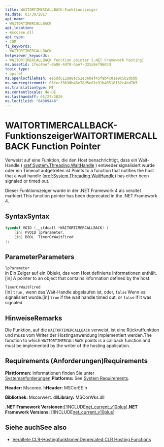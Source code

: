 ```yaml
---
title: WAITORTIMERCALLBACK-Funktionszeiger
ms.date: 03/30/2017
api_name:
- WAITORTIMERCALLBACK
api_location:
- mscoree.dll
api_type:
- COM
f1_keywords:
- WAITORTIMERCALLBACK
helpviewer_keywords:
- WAITORTIMERCALLBACK function pointer [.NET Framework hosting]
ms.assetid: 1fec4aef-0a06-4df0-bae7-d31a9ef9603d
topic_type:
- apiref
ms.openlocfilehash: ee5dd611888ec52e360ef45fab4c01e9c5b2d6bb
ms.sourcegitcommit: 03fec33630b46e78d5e81e91b40518f32c4bd7b5
ms.translationtype: MT
ms.contentlocale: de-DE
ms.lasthandoff: 05/27/2020
ms.locfileid: "84009448"
---
```

# <a name="waitortimercallback-function-pointer"></a><span data-ttu-id="ff597-102">WAITORTIMERCALLBACK-Funktionszeiger</span><span class="sxs-lookup"><span data-stu-id="ff597-102">WAITORTIMERCALLBACK Function Pointer</span></span>
<span data-ttu-id="ff597-103">Verweist auf eine Funktion, die den Host benachrichtigt, dass ein Wait-Handle ( <xref:System.Threading.WaitHandle> ) entweder signalisiert wurde oder ein Timeout aufgetreten ist.</span><span class="sxs-lookup"><span data-stu-id="ff597-103">Points to a function that notifies the host that a wait handle (<xref:System.Threading.WaitHandle>) has either been signaled or timed out.</span></span>  
  
 <span data-ttu-id="ff597-104">Dieser Funktionszeiger wurde in der .NET Framework 4 als veraltet markiert.</span><span class="sxs-lookup"><span data-stu-id="ff597-104">This function pointer has been deprecated in the .NET Framework 4.</span></span>  
  
## <a name="syntax"></a><span data-ttu-id="ff597-105">Syntax</span><span class="sxs-lookup"><span data-stu-id="ff597-105">Syntax</span></span>  
  
```cpp  
typedef VOID (__stdcall *WAITORTIMERCALLBACK) (  
    [in] PVOID lpParameter,  
    [in] BOOL  TimerOrWaitFired  
);  
```  
  
## <a name="parameters"></a><span data-ttu-id="ff597-106">Parameter</span><span class="sxs-lookup"><span data-stu-id="ff597-106">Parameters</span></span>  
 `lpParameter`  
 <span data-ttu-id="ff597-107">in Ein Zeiger auf ein Objekt, das vom Host definierte Informationen enthält.</span><span class="sxs-lookup"><span data-stu-id="ff597-107">[in] A pointer to an object that contains information defined by the host.</span></span>  
  
 `TimerOrWaitFired`  
 <span data-ttu-id="ff597-108">[in] `true` , wenn das Wait-Handle abgelaufen ist, oder, `false` Wenn es signalisiert wurde.</span><span class="sxs-lookup"><span data-stu-id="ff597-108">[in] `true` if the wait handle timed out, or `false` if it was signaled.</span></span>  
  
## <a name="remarks"></a><span data-ttu-id="ff597-109">Hinweise</span><span class="sxs-lookup"><span data-stu-id="ff597-109">Remarks</span></span>  
 <span data-ttu-id="ff597-110">Die Funktion, auf die `WAITORTIMERCALLBACK` verweist, ist eine Rückruffunktion und muss vom Writer der Hostinganwendung implementiert werden.</span><span class="sxs-lookup"><span data-stu-id="ff597-110">The function to which `WAITORTIMERCALLBACK` points is a callback function and must be implemented by the writer of the hosting application.</span></span>  
  
## <a name="requirements"></a><span data-ttu-id="ff597-111">Requirements (Anforderungen)</span><span class="sxs-lookup"><span data-stu-id="ff597-111">Requirements</span></span>  
 <span data-ttu-id="ff597-112">**Plattformen:** Informationen finden Sie unter [Systemanforderungen](../../get-started/system-requirements.md).</span><span class="sxs-lookup"><span data-stu-id="ff597-112">**Platforms:** See [System Requirements](../../get-started/system-requirements.md).</span></span>  
  
 <span data-ttu-id="ff597-113">**Header:** Mscoree. h</span><span class="sxs-lookup"><span data-stu-id="ff597-113">**Header:** MSCorEE.h</span></span>  
  
 <span data-ttu-id="ff597-114">**Bibliothek:** Mscorwert. dll</span><span class="sxs-lookup"><span data-stu-id="ff597-114">**Library:** MSCorWks.dll</span></span>  
  
 <span data-ttu-id="ff597-115">**.NET Framework Versionen:**[!INCLUDE[net_current_v10plus](../../../../includes/net-current-v10plus-md.md)]</span><span class="sxs-lookup"><span data-stu-id="ff597-115">**.NET Framework Versions:** [!INCLUDE[net_current_v10plus](../../../../includes/net-current-v10plus-md.md)]</span></span>  
  
## <a name="see-also"></a><span data-ttu-id="ff597-116">Siehe auch</span><span class="sxs-lookup"><span data-stu-id="ff597-116">See also</span></span>

- [<span data-ttu-id="ff597-117">Veraltete CLR-Hostingfunktionen</span><span class="sxs-lookup"><span data-stu-id="ff597-117">Deprecated CLR Hosting Functions</span></span>](deprecated-clr-hosting-functions.md)
